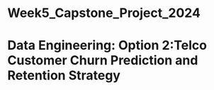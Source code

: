 # Week5_Capstone_Project_2024
# Data Engineering: Option 2:Telco Customer Churn Prediction and Retention Strategy 
